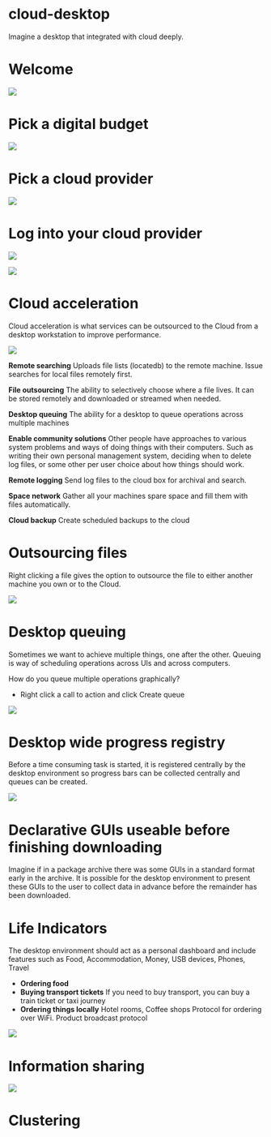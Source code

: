 # cloud-desktop

Imagine a desktop that integrated with cloud deeply.

# Welcome

![](images/welcome.png)

# Pick a digital budget

![](images/budget.png)

# Pick a cloud provider

![](images/pickcloud.png)

# Log into your cloud provider

![](images/cloud_login.png)

![](images/creating_cloud.png)

# Cloud acceleration

Cloud acceleration is what services can be outsourced to the Cloud from a desktop workstation to improve performance.

![](images/acceleration.png)

**Remote searching** Uploads file lists (locatedb) to the remote machine. Issue searches for local files remotely first.

**File outsourcing** The ability to selectively choose where a file lives. It can be stored remotely and downloaded or streamed when needed.

**Desktop queuing** The ability for a desktop to queue operations across multiple machines

**Enable community solutions** Other people have approaches to various system problems and ways of doing things with their computers. Such as writing their own personal management system, deciding when to delete log files, or some other per user choice about how things should work.

**Remote logging** Send log files to the cloud box for archival and search.

**Space network** Gather all your machines spare space and fill them with files automatically.

**Cloud backup** Create scheduled backups to the cloud

# Outsourcing files

Right clicking a file gives the option to outsource the file to either another machine you own or to the Cloud.

![](images/outsource.png)

# Desktop queuing

Sometimes we want to achieve multiple things, one after the other. Queuing is way of scheduling operations across UIs and across computers.

How do you queue multiple operations graphically?

 * Right click a call to action and click Create queue

![](images/queuing.png)

# Desktop wide progress registry

Before a time consuming task is started, it is registered centrally by the desktop environment so progress bars can be collected centrally and queues can be created.

![](images/progress.png)

# Declarative GUIs useable before finishing downloading

Imagine if in a package archive there was some GUIs in a standard format early in the archive. It is possible for the desktop environment to present these GUIs to the user to collect data in advance before the remainder has been downloaded.

# Life Indicators

The desktop environment should act as a personal dashboard and include features such as Food, Accommodation, Money, USB devices, Phones, Travel

 * **Ordering food**
 * **Buying transport tickets** If you need to buy transport, you can buy a train ticket or taxi journey
 * **Ordering things locally** Hotel rooms, Coffee shops Protocol for ordering over WiFi. Product broadcast protocol

![](images/indicator.png)

# Information sharing

![](images/information.png)

# Clustering



